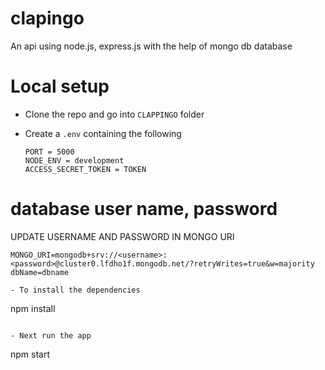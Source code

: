 # clapingo
An api using node.js, express.js with the help of mongo db database

# Local setup

- Clone the repo and go into `CLAPPINGO` folder
- Create a `.env` containing the following

  ```
  PORT = 5000
  NODE_ENV = development
  ACCESS_SECRET_TOKEN = TOKEN

# database user name, password
  UPDATE USERNAME AND PASSWORD IN MONGO URI
  ```
  MONGO_URI=mongodb+srv://<username>:<password>@cluster0.lfdho1f.mongodb.net/?retryWrites=true&w=majority
  dbName=dbname

- To install the dependencies

  ```
   npm install
  ```

- Next run the app

  ```
  npm start
  ```
